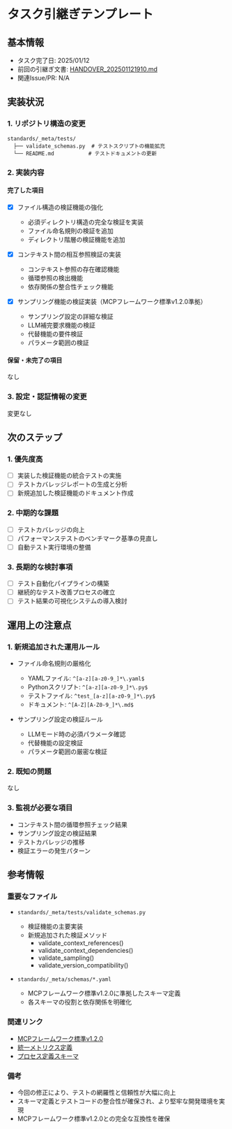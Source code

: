 # タスク引継ぎテンプレート

## 基本情報

- タスク完了日: 2025/01/12
- 前回の引継ぎ文書: [HANDOVER_202501121910.md](archive/HANDOVER_202501121910.md)
- 関連Issue/PR: N/A

## 実装状況

### 1. リポジトリ構造の変更

```
standards/_meta/tests/
  ├── validate_schemas.py  # テストスクリプトの機能拡充
  └── README.md           # テストドキュメントの更新
```

### 2. 実装内容

#### 完了した項目

- [x] ファイル構造の検証機能の強化
  - 必須ディレクトリ構造の完全な検証を実装
  - ファイル命名規則の検証を追加
  - ディレクトリ階層の検証機能を追加

- [x] コンテキスト間の相互参照検証の実装
  - コンテキスト参照の存在確認機能
  - 循環参照の検出機能
  - 依存関係の整合性チェック機能

- [x] サンプリング機能の検証実装（MCPフレームワーク標準v1.2.0準拠）
  - サンプリング設定の詳細な検証
  - LLM補完要求機能の検証
  - 代替機能の要件検証
  - パラメータ範囲の検証

#### 保留・未完了の項目

なし

### 3. 設定・認証情報の変更

変更なし

## 次のステップ

### 1. 優先度高

- [ ] 実装した検証機能の統合テストの実施
- [ ] テストカバレッジレポートの生成と分析
- [ ] 新規追加した検証機能のドキュメント作成

### 2. 中期的な課題

- [ ] テストカバレッジの向上
- [ ] パフォーマンステストのベンチマーク基準の見直し
- [ ] 自動テスト実行環境の整備

### 3. 長期的な検討事項

- [ ] テスト自動化パイプラインの構築
- [ ] 継続的なテスト改善プロセスの確立
- [ ] テスト結果の可視化システムの導入検討

## 運用上の注意点

### 1. 新規追加された運用ルール

- ファイル命名規則の厳格化
  - YAMLファイル: `^[a-z][a-z0-9_]*\.yaml$`
  - Pythonスクリプト: `^[a-z][a-z0-9_]*\.py$`
  - テストファイル: `^test_[a-z][a-z0-9_]*\.py$`
  - ドキュメント: `^[A-Z][A-Z0-9_]*\.md$`

- サンプリング設定の検証ルール
  - LLMモード時の必須パラメータ確認
  - 代替機能の設定検証
  - パラメータ範囲の厳密な検証

### 2. 既知の問題

なし

### 3. 監視が必要な項目

- コンテキスト間の循環参照チェック結果
- サンプリング設定の検証結果
- テストカバレッジの推移
- 検証エラーの発生パターン

## 参考情報

### 重要なファイル

- `standards/_meta/tests/validate_schemas.py`
  - 検証機能の主要実装
  - 新規追加された検証メソッド
    - validate_context_references()
    - validate_context_dependencies()
    - validate_sampling()
    - validate_version_compatibility()

- `standards/_meta/schemas/*.yaml`
  - MCPフレームワーク標準v1.2.0に準拠したスキーマ定義
  - 各スキーマの役割と依存関係を明確化

### 関連リンク

- [MCPフレームワーク標準v1.2.0](standards/_meta/index.yaml)
- [統一メトリクス定義](standards/_meta/contexts/unified_metrics.yaml)
- [プロセス定義スキーマ](standards/_meta/schemas/process_schema.yaml)

### 備考

- 今回の修正により、テストの網羅性と信頼性が大幅に向上
- スキーマ定義とテストコードの整合性が確保され、より堅牢な開発環境を実現
- MCPフレームワーク標準v1.2.0との完全な互換性を確保
